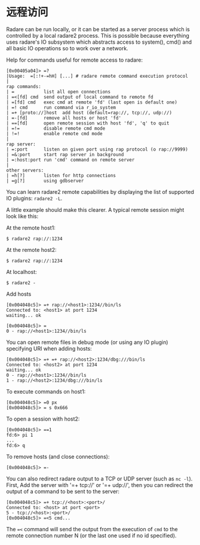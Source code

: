 # 远程访问

Radare can be run locally, or it can be started as a server process which is controlled by a local radare2 process. This is possible because everything uses radare's IO subsystem which abstracts access to system\(\), cmd\(\) and all basic IO operations so to work over a network.

Help for commands useful for remote access to radare:

```text
[0x00405a04]> =?
|Usage:  =[:!+-=hH] [...] # radare remote command execution protocol
|
rap commands:
| =           list all open connections
| =<[fd] cmd  send output of local command to remote fd
| =[fd] cmd   exec cmd at remote 'fd' (last open is default one)
| =! cmd      run command via r_io_system
| =+ [proto://]host  add host (default=rap://, tcp://, udp://)
| =-[fd]      remove all hosts or host 'fd'
| ==[fd]      open remote session with host 'fd', 'q' to quit
| =!=         disable remote cmd mode
| !=!         enable remote cmd mode
|
rap server:
| =:port      listen on given port using rap protocol (o rap://9999)
| =&:port     start rap server in background
| =:host:port run 'cmd' command on remote server
|
other servers:
| =h[?]       listen for http connections
| =g[?]       using gdbserver
```

You can learn radare2 remote capabilities by displaying the list of supported IO plugins: `radare2 -L`.

A little example should make this clearer. A typical remote session might look like this:

At the remote host1:

```text
$ radare2 rap://:1234
```

At the remote host2:

```text
$ radare2 rap://:1234
```

At localhost:

```text
$ radare2 -
```

Add hosts

```text
[0x004048c5]> =+ rap://<host1>:1234//bin/ls
Connected to: <host1> at port 1234
waiting... ok

[0x004048c5]> =
0 - rap://<host1>:1234//bin/ls
```

You can open remote files in debug mode \(or using any IO plugin\) specifying URI when adding hosts:

```text
[0x004048c5]> =+ =+ rap://<host2>:1234/dbg:///bin/ls
Connected to: <host2> at port 1234
waiting... ok
0 - rap://<host1>:1234//bin/ls
1 - rap://<host2>:1234/dbg:///bin/ls
```

To execute commands on host1:

```text
[0x004048c5]> =0 px
[0x004048c5]> = s 0x666
```

To open a session with host2:

```text
[0x004048c5]> ==1
fd:6> pi 1
...
fd:6> q
```

To remove hosts \(and close connections\):

```text
[0x004048c5]> =-
```

You can also redirect radare output to a TCP or UDP server \(such as `nc -l`\). First, Add the server with '=+ tcp://' or '=+ udp://', then you can redirect the output of a command to be sent to the server:

```text
[0x004048c5]> =+ tcp://<host>:<port>/
Connected to: <host> at port <port>
5 - tcp://<host>:<port>/
[0x004048c5]> =<5 cmd...
```

The `=<` command will send the output from the execution of `cmd` to the remote connection number N \(or the last one used if no id specified\).

